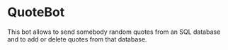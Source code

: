 # QuoteBot
This bot allows to send somebody random quotes from an SQL database and to add or delete quotes from that database.
